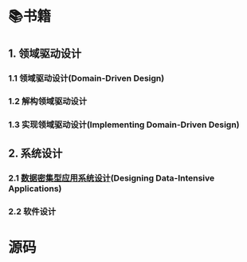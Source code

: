 # 📚书籍
## 1. 领域驱动设计
### 1.1 领域驱动设计(Domain-Driven Design)
### 1.2 解构领域驱动设计
### 1.3 实现领域驱动设计(Implementing Domain-Driven Design)
## 2. 系统设计
### 2.1 [数据密集型应用系统设计](https://github.com/L-Twilight/read/blob/main/book/system.design/Designing%20Data-Intensive%20Applications.md)(Designing Data-Intensive Applications)
### 2.2 软件设计
# 源码
